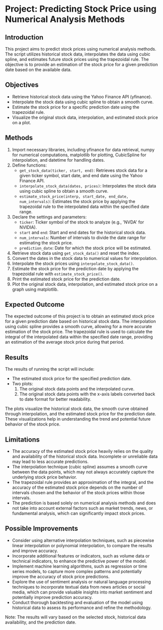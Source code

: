 # Project: Predicting Stock Price using Numerical Analysis Methods

## Introduction
This project aims to predict stock prices using numerical analysis methods. The script utilizes historical stock data, interpolates the data using cubic spline, and estimates future stock prices using the trapezoidal rule. The objective is to provide an estimation of the stock price for a given prediction date based on the available data.

## Objectives
- Retrieve historical stock data using the Yahoo Finance API (yfinance).
- Interpolate the stock data using cubic spline to obtain a smooth curve.
- Estimate the stock price for a specific prediction date using the trapezoidal rule.
- Visualize the original stock data, interpolation, and estimated stock price on a plot.

## Methods
1. Import necessary libraries, including yfinance for data retrieval, numpy for numerical computations, matplotlib for plotting, CubicSpline for interpolation, and datetime for handling dates.
2. Define functions:
   - `get_stock_data(ticker, start, end)`: Retrieves stock data for a given ticker symbol, start date, and end date using the Yahoo Finance API.
   - `interpolate_stock_data(dates, prices)`: Interpolates the stock data using cubic spline to obtain a smooth curve.
   - `estimate_stock_price(interp, start_date, end_date, num_intervals)`: Estimates the stock price by applying the trapezoidal rule to the interpolated data within the specified date range.
3. Declare the settings and parameters:
   - `ticker`: Ticker symbol of the stock to analyze (e.g., 'NVDA' for NVIDIA).
   - `start` and `end`: Start and end dates for the historical stock data.
   - `num_intervals`: Number of intervals to divide the date range for estimating the stock price.
   - `prediction_date`: Date for which the stock price will be estimated.
4. Retrieve stock data using `get_stock_data()` and reset the index.
5. Convert the dates in the stock data to numerical values for interpolation.
6. Interpolate the stock prices using `interpolate_stock_data()`.
7. Estimate the stock price for the prediction date by applying the trapezoidal rule with `estimate_stock_price()`.
8. Print the estimated stock price for the prediction date.
9. Plot the original stock data, interpolation, and estimated stock price on a graph using matplotlib.

## Expected Outcome
The expected outcome of this project is to obtain an estimated stock price for a given prediction date based on historical stock data. The interpolation using cubic spline provides a smooth curve, allowing for a more accurate estimation of the stock price. The trapezoidal rule is used to calculate the integral of the interpolated data within the specified date range, providing an estimation of the average stock price during that period.

## Results
The results of running the script will include:
- The estimated stock price for the specified prediction date.
- Two plots:
  1. The original stock data points and the interpolated curve.
  2. The original stock data points with the x-axis labels converted back to date format for better readability.

The plots visualize the historical stock data, the smooth curve obtained through interpolation, and the estimated stock price for the prediction date. These visualizations help in understanding the trend and potential future behavior of the stock price.

## Limitations
- The accuracy of the estimated stock price heavily relies on the quality and availability of the historical stock data. Incomplete or unreliable data may lead to less accurate predictions.
- The interpolation technique (cubic spline) assumes a smooth curve between the data points, which may not always accurately capture the underlying stock price behavior.
- The trapezoidal rule provides an approximation of the integral, and the accuracy of the estimated stock price depends on the number of intervals chosen and the behavior of the stock prices within those intervals.
- The prediction is based solely on numerical analysis methods and does not take into account external factors such as market trends, news, or fundamental analysis, which can significantly impact stock prices.

## Possible Improvements
- Consider using alternative interpolation techniques, such as piecewise linear interpolation or polynomial interpolation, to compare the results and improve accuracy.
- Incorporate additional features or indicators, such as volume data or technical indicators, to enhance the predictive power of the model.
- Implement machine learning algorithms, such as regression or time series models, to capture more complex patterns and potentially improve the accuracy of stock price predictions.
- Explore the use of sentiment analysis or natural language processing techniques to incorporate textual data from news articles or social media, which can provide valuable insights into market sentiment and potentially improve prediction accuracy.
- Conduct thorough backtesting and evaluation of the model using historical data to assess its performance and refine the methodology.

Note: The results will vary based on the selected stock, historical data availability, and the prediction date.
